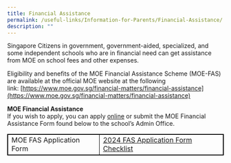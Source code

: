 ```yaml
---
title: Financial Assistance
permalink: /useful-links/Information-for-Parents/Financial-Assistance/
description: ""
---
```

Singapore Citizens in government, government-aided, specialized, and some independent schools who are in financial need can get assistance from MOE on school fees and other expenses.&nbsp;

  

Eligibility and benefits of the MOE Financial Assistance Scheme (MOE-FAS) are available at the official MOE website at the following link:&nbsp;[https://www.moe.gov.sg/financial-matters/financial-assistance](https://www.moe.gov.sg/financial-matters/financial-assistance)

  

**MOE Financial Assistance**
<br>If you wish to apply, you can apply&nbsp;[online](https://form.gov.sg/64e2f8f73f582600139f54ac)&nbsp;or submit&nbsp;the MOE Financial Assistance Form&nbsp;found below to the school’s Admin Office.

<style>
table, th, td {border:1px solid black;}
</style>
<table style="width:100%">
  <tbody><tr>
    <td>MOE FAS Application Form</td>
    <td> <a href="/files/Information%20for%20Parents/2024%20fas%20application%20form.pdf)">2024 FAS Application Form Checklist</a></td>
  </tr>
</tbody></table>